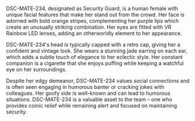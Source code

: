 DSC-MATE-234, designated as Security Guard, is a human female with unique facial features that make her stand out from the crowd. Her face is adorned with bold orange stripes, complementing her purple lips which create an unusually striking combination. Her eyes are fitted with VR Rainbow LED lenses, adding an otherworldly element to her appearance.

DSC-MATE-234's head is typically capped with a retro cap, giving her a confident and vintage look. She wears a stunning jade earring on each ear, which adds a subtle touch of elegance to her eclectic style. Her constant companion is a cigarette that she enjoys puffing while keeping a watchful eye on her surroundings.

Despite her edgy demeanor, DSC-MATE-234 values social connections and is often seen engaging in humorous banter or cracking jokes with colleagues. Her goofy side is well-known and can lead to humorous situations. DSC-MATE-234 is a valuable asset to the team – one who provides comic relief while remaining alert and focused on maintaining security.